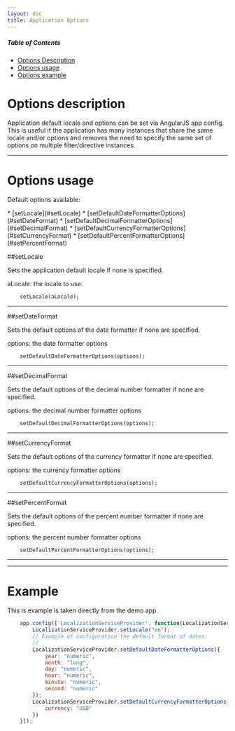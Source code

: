 ```yaml
---
layout: doc
title: Application Options
---
```


##### Table of Contents
* [Options Description](#description)
* [Options usage](#usage)
* [Options example](#example)

<a name="description"></a>
# Options description

<p>
Application default locale and options can be set via AngularJS app config. This is useful if the application has
many instances that share the same locale and/or options and removes the need to specify the same set of options on
multiple filter/directive instances.
</p>

---

<a name="usage"></a>
# Options usage

<p>Default options available:</p>
 * [setLocale](#setLocale)
 * [setDefaultDateFormatterOptions](#setDateFormat)
 * [setDefaultDecimalFormatterOptions](#setDecimalFormat)
 * [setDefaultCurrencyFormatterOptions](#setCurrencyFormat)
 * [setDefaultPercentFormatterOptions](#setPercentFormat)

<a name="setLocale"></a>
##setLocale
<p>Sets the application default locale if none is specified.</p>
<p>aLocale: the locale to use.</p>

		setLocale(aLocale);

---

<a name="setDateFormat"></a>
##setDateFormat
<p>Sets the default options of the date formatter if none are specified.</p>
<p>options: the date formatter options</p>

		setDefaultDateFormatterOptions(options);

---

<a name="setDecimalFormat"></a>
##setDecimalFormat
<p>Sets the default options of the decimal number formatter if none are specified.</p>
<p>options: the decimal number formatter options</p>

		setDefaultDecimalFormatterOptions(options);

---

<a name="setCurrencyFormat"></a>
##setCurrencyFormat
<p>Sets the default options of the currency formatter if none are specified.</p>
<p>options: the currency formatter options</p>

		setDefaultCurrencyFormatterOptions(options);

---

<a name="setPercentFormat"></a>
##setPercentFormat
<p>Sets the default options of the percent number formatter if none are specified.</p>
<p>options: the percent number formatter options</p>


		setDefaultPercentFormatterOptions(options);


---

---

<a name="example"></a>
# Example

<p>
This is example is taken directly from the demo app.
</p>

```js
    app.config(['LocalizationServiceProvider', function(LocalizationServiceProvider){
        LocalizationServiceProvider.setLocale("en");
        // Example of configuration the default format of dates
        //
        LocalizationServiceProvider.setDefaultDateFormatterOptions({
        	year: "numeric",
	        month: "long",
        	day: "numeric",
	        hour: "numeric",
    	    minute: "numeric",
    	    second: "numeric"
        });
        LocalizationServiceProvider.setDefaultCurrencyFormatterOptions({
        	currency: "USD"
        })
    }]);
```


